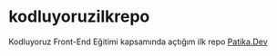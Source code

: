 # kodluyoruzilkrepo
Kodluyoruz Front-End Eğitimi kapsamında açtığım ilk repo
[Patika.Dev](https://www.patika.dev/tr)
